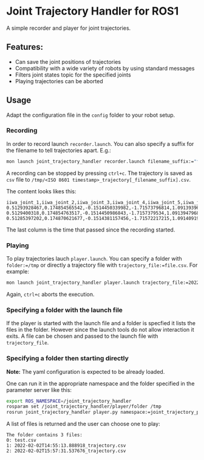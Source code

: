 # Joint Trajectory Handler for ROS1

A simple recorder and player for joint trajectories.

## Features:
- Can save the joint positions of trajectories
- Compatibility with a wide variety of robots by using standard messages
- Filters joint states topic for the specified joints
- Playing trajectories can be aborted


## Usage
Adapt the configuration file in the `config` folder to your robot setup.

### Recording
In order to record launch `recorder.launch`. You can also specify a suffix for the filename to tell trajectories apart. E.g.:
```bash
mon launch joint_trajectory_handler recorder.launch filename_suffix:="foo"
```

A recording can be stopped by pressing `ctrl+c`. The trajectory is saved as `csv` file to `/tmp/<ISO 8601 timestamp>_trajectory[_filename_suffix].csv`.

The content looks likes this:
```
iiwa_joint_1,iiwa_joint_2,iiwa_joint_3,iiwa_joint_4,iiwa_joint_5,iiwa_joint_6,iiwa_joint_7,time
0.51293928467,0.174854565542,-0.1514450339982,-1.71573796814,1.0913939668,1.42528639176,-0.80127603464,0.0
0.5129400318,0.174854763517,-0.1514450986843,-1.7157379534,1.0913947968,1.42528698533,-0.80127616032,0.05
0.51285397202,0.174870621677,-0.1514381157456,-1.71572217215,1.0914091915,1.42531314796,-0.80129072156,0.1
```
The last column is the time that passed since the recording started.

### Playing
To play trajectories lauch `player.launch`. You can specify a folder with `folder:=/tmp` or directly a trajectory file with `trajectory_file:=file.csv`. For example:

```bash
mon launch joint_trajectory_handler player.launch trajectory_file:=2022-02-02T14:55:13.888918_trajectory
```
Again, `ctrl+c` aborts the execution.

### Specifying a folder with the launch file

If the player is started with the launch file and a folder is specfied it lists the files in the folder. However since the launch tools do not allow interaction it exits. A file can be chosen and passed to the launch file with `trajectory_file`.

### Specifying a folder then starting directly
**Note:** The yaml configuration is expected to be already loaded.

One can run it in the appropriate namespace and the folder specified in the parameter server like this:
```bash
export ROS_NAMESPACE=/joint_trajectory_handler
rosparam set /joint_trajectory_handler/player/folder /tmp
rosrun joint_trajectory_handler player.py namespace:=joint_trajectory_player
```

A list of files is returned and the user can choose one to play:
```
The folder contains 3 files:
0: test.csv
1: 2022-02-02T14:55:13.888918_trajectory.csv
2: 2022-02-02T15:57:31.537676_trajectory.csv
```
